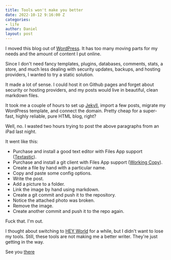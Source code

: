 ```yaml
---
title: Tools won't make you better
date: 2022-10-12 9:16:00 Z
categories:
- life
author: Daniel
layout: post
---
```


I moved this blog out of [WordPress](https://wordpress.org).  It has too many moving parts for my needs and the amount of content I put online. 

Since I don't need fancy templates, plugins, databases, comments, stats, a store, and much less dealing with security updates, backups, and hosting providers, I wanted to try a static solution.<!--more-->

It made a lot of sense. I could host it on Github pages and forget about security or hosting providers, and my posts would live in beautiful, clean markdown files.

It took me a couple of hours to set up [Jekyll](https://jekyllrb.com), import a few posts, migrate my WordPress template, and connect the domain. Pretty cheap for a super-fast, highly reliable, pure HTML blog, right?

Well, no. I wasted two hours trying to post the above paragraphs from an iPad last night. 

It went like this:

- Purchase and install a good text editor with Files App support ([Textastic](https://www.textasticapp.com)).
- Purchase and install a git client with Files App support ([Working Copy](https://workingcopy.app)).
- Create a file by hand with a particular name.
- Copy and paste some config options.
- Write the post.
- Add a picture to a folder.
- Link the image by hand using markdown.
- Create a git commit and push it to the repository.
- Notice the attached photo was broken.
- Remove the image.
- Create another commit and push it to the repo again.

Fuck that. I'm out.

I thought about switching to [HEY World](https://world.hey.com) for a while, but I didn't want to lose my tools. Still, these tools are not making me a better writer. They're just getting in the way.  

See you [there](https://world.hey.com/danielbernal)